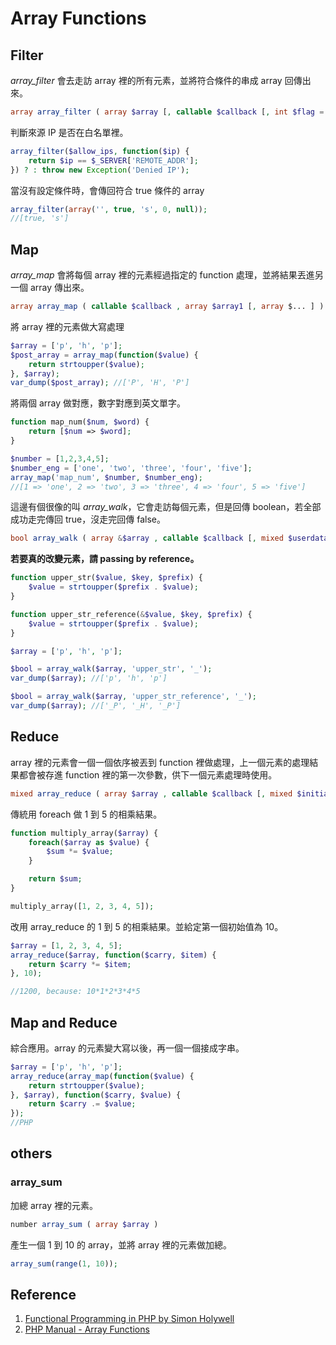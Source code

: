 # Array Functions
## Filter

*array_filter* 會去走訪 array 裡的所有元素，並將符合條件的串成 array 回傳出來。

```php
array array_filter ( array $array [, callable $callback [, int $flag = 0 ]] )
```

判斷來源 IP 是否在白名單裡。

```php
array_filter($allow_ips, function($ip) {
    return $ip == $_SERVER['REMOTE_ADDR'];
}) ? : throw new Exception('Denied IP');
```

當沒有設定條件時，會傳回符合 true 條件的 array

```php
array_filter(array('', true, 's', 0, null));
//[true, 's']
```

## Map

*array_map* 會將每個 array 裡的元素經過指定的 function 處理，並將結果丟進另一個 array 傳出來。

```php
array array_map ( callable $callback , array $array1 [, array $... ] )
```

將 array 裡的元素做大寫處理

```php
$array = ['p', 'h', 'p'];
$post_array = array_map(function($value) {
    return strtoupper($value);
}, $array);
var_dump($post_array); //['P', 'H', 'P']
```

將兩個 array 做對應，數字對應到英文單字。

```php
function map_num($num, $word) {
    return [$num => $word];
}

$number = [1,2,3,4,5];
$number_eng = ['one', 'two', 'three', 'four', 'five'];
array_map('map_num', $number, $number_eng);
//[1 => 'one', 2 => 'two', 3 => 'three', 4 => 'four', 5 => 'five']
```

這邊有個很像的叫 *array_walk*，它會走訪每個元素，但是回傳 boolean，若全部成功走完傳回 true，沒走完回傳 false。


```php
bool array_walk ( array &$array , callable $callback [, mixed $userdata = NULL ] )
```

**若要真的改變元素，請 passing by reference。**

```php
function upper_str($value, $key, $prefix) {
    $value = strtoupper($prefix . $value);
}

function upper_str_reference(&$value, $key, $prefix) {
    $value = strtoupper($prefix . $value);
}

$array = ['p', 'h', 'p'];

$bool = array_walk($array, 'upper_str', '_');
var_dump($array); //['p', 'h', 'p']

$bool = array_walk($array, 'upper_str_reference', '_');
var_dump($array); //['_P', '_H', '_P']
```

## Reduce

array 裡的元素會一個一個依序被丟到 function 裡做處理，上一個元素的處理結果都會被存進 function 裡的第一次參數，供下一個元素處理時使用。

```php
mixed array_reduce ( array $array , callable $callback [, mixed $initial = NULL ] )
```

傳統用 foreach 做 1 到 5 的相乘結果。

```php
function multiply_array($array) {
    foreach($array as $value) {
        $sum *= $value;
    }

    return $sum;
}

multiply_array([1, 2, 3, 4, 5]);
```

改用 array_reduce 的 1 到 5 的相乘結果。並給定第一個初始值為 10。

```php
$array = [1, 2, 3, 4, 5];
array_reduce($array, function($carry, $item) {
    return $carry *= $item;
}, 10);

//1200, because: 10*1*2*3*4*5
```

## Map and Reduce

綜合應用。array 的元素變大寫以後，再一個一個接成字串。

```php
$array = ['p', 'h', 'p'];
array_reduce(array_map(function($value) {
    return strtoupper($value);
}, $array), function($carry, $value) {
    return $carry .= $value;
});
//PHP
```

## others

### array_sum

加總 array 裡的元素。

```php
number array_sum ( array $array )
```

產生一個 1 到 10 的 array，並將 array 裡的元素做加總。

```php
array_sum(range(1, 10));
```

## Reference

1. [Functional Programming in PHP by Simon Holywell](https://www.simonholywell.com/static/slides/2014-02-12/)
2. [PHP Manual - Array Functions](http://php.net/manual/en/function.array.php)